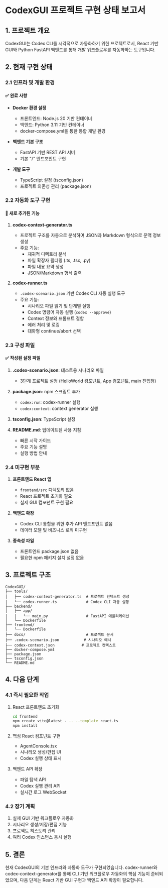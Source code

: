 # CodexGUI 프로젝트 구현 상태 보고서

## 1. 프로젝트 개요

CodexGUI는 Codex CLI를 시각적으로 자동화하기 위한 프로젝트로서, React 기반 GUI와 Python FastAPI 백엔드를 통해 개발 워크플로우를 자동화하는 도구입니다.

## 2. 현재 구현 상태

### 2.1 인프라 및 개발 환경

#### ✅ 완료 사항
- **Docker 환경 설정**
  - 프론트엔드: Node.js 20 기반 컨테이너
  - 백엔드: Python 3.11 기반 컨테이너
  - docker-compose.yml을 통한 통합 개발 환경

- **백엔드 기본 구조**
  - FastAPI 기반 REST API 서버
  - 기본 "/" 엔드포인트 구현

- **개발 도구**
  - TypeScript 설정 (tsconfig.json)
  - 프로젝트 의존성 관리 (package.json)

### 2.2 자동화 도구 구현

#### 🚀 새로 추가된 기능

1. **codex-context-generator.ts**
   - 프로젝트 구조를 자동으로 분석하여 JSON과 Markdown 형식으로 문맥 정보 생성
   - 주요 기능:
     - 재귀적 디렉토리 분석
     - 파일 확장자 필터링 (.ts, .tsx, .py)
     - 파일 내용 요약 생성
     - JSON/Markdown 형식 출력

2. **codex-runner.ts** 
   - `.codex-scenario.json` 기반 Codex CLI 자동 실행 도구
   - 주요 기능:
     - 시나리오 파일 읽기 및 단계별 실행
     - Codex 명령어 자동 실행 (`codex --approve`)
     - Context 정보와 프롬프트 결합
     - 에러 처리 및 로깅
     - 대화형 continue/abort 선택

### 2.3 구성 파일

#### ✅ 작성된 설정 파일

1. **.codex-scenario.json**: 테스트용 시나리오 파일
   - 3단계 프로젝트 설정 (HelloWorld 컴포넌트, App 컴포넌트, main 진입점)

2. **package.json**: npm 스크립트 추가
   - `codex:run`: codex-runner 실행
   - `codex:context`: context generator 실행

3. **tsconfig.json**: TypeScript 설정

4. **README.md**: 업데이트된 사용 지침
   - 빠른 시작 가이드
   - 주요 기능 설명
   - 실행 방법 안내

### 2.4 미구현 부분

1. **프론트엔드 React 앱**
   - `frontend/src` 디렉토리 없음
   - React 프로젝트 초기화 필요
   - 실제 GUI 컴포넌트 구현 필요

2. **백엔드 확장**
   - Codex CLI 통합을 위한 추가 API 엔드포인트 없음
   - 데이터 모델 및 비즈니스 로직 미구현

3. **종속성 파일**
   - 프론트엔드 package.json 없음
   - 필요한 npm 패키지 설치 설정 없음

## 3. 프로젝트 구조

```
CodexGUI/
├── tools/
│   ├── codex-context-generator.ts  # 프로젝트 컨텍스트 생성
│   └── codex-runner.ts             # Codex CLI 자동 실행
├── backend/
│   ├── app/
│   │   └── main.py                 # FastAPI 애플리케이션
│   └── Dockerfile
├── frontend/
│   └── Dockerfile
├── docs/                           # 프로젝트 문서
├── .codex-scenario.json           # 시나리오 예시
├── codex-context.json            # 프로젝트 컨텍스트
├── docker-compose.yml
├── package.json
├── tsconfig.json
└── README.md
```

## 4. 다음 단계

### 4.1 즉시 필요한 작업

1. React 프론트엔드 초기화
   ```bash
   cd frontend
   npm create vite@latest . -- --template react-ts
   npm install
   ```

2. 핵심 React 컴포넌트 구현
   - AgentConsole.tsx
   - 시나리오 생성/편집 UI
   - Codex 실행 상태 표시

3. 백엔드 API 확장
   - 파일 탐색 API
   - Codex 실행 관리 API
   - 실시간 로그 WebSocket

### 4.2 장기 계획

1. 실제 GUI 기반 워크플로우 자동화
2. 시나리오 생성/저장/편집 기능
3. 프로젝트 히스토리 관리
4. 여러 Codex 인스턴스 동시 실행

## 5. 결론

현재 CodexGUI의 기본 인프라와 자동화 도구가 구현되었습니다. codex-runner와 codex-context-generator를 통해 CLI 기반 워크플로우 자동화의 핵심 기능이 준비되었으며, 다음 단계는 React 기반 GUI 구현과 백엔드 API 확장이 필요합니다.

